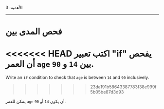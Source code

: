 الأهمية: 3

---

# فحص المدى بين

<<<<<<< HEAD
اكتب تعبير "if" يفحص أن العمر `age` بين `14` و `90`.
=======
Write an `if` condition to check that `age` is between `14` and `90` inclusively.
>>>>>>> 23da191b58643387783f38e999f5b05be87d3d93

يمكن للعمر `age` أن يكون `14` أو `90`.
